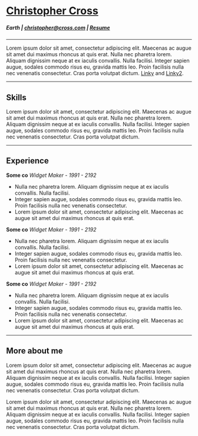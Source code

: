 # [Christopher Cross](../index)

##### Earth | christopher@cross.com | [Resume](../resume)

---

Lorem ipsum dolor sit amet, consectetur adipiscing elit. Maecenas ac augue sit amet dui maximus rhoncus at quis erat. Nulla nec pharetra lorem. Aliquam dignissim neque at ex iaculis convallis. Nulla facilisi. Integer sapien augue, sodales commodo risus eu, gravida mattis leo. Proin facilisis nulla nec venenatis consectetur. Cras porta volutpat dictum. [Linky](https://google.com) and [Linky2](https://google.com).

---

## Skills

Lorem ipsum dolor sit amet, consectetur adipiscing elit. Maecenas ac augue sit amet dui maximus rhoncus at quis erat. Nulla nec pharetra lorem. Aliquam dignissim neque at ex iaculis convallis. Nulla facilisi. Integer sapien augue, sodales commodo risus eu, gravida mattis leo. Proin facilisis nulla nec venenatis consectetur. Cras porta volutpat dictum.

---

## Experience

**Some co** _Widget Maker - 1991 - 2192_

- Nulla nec pharetra lorem. Aliquam dignissim neque at ex iaculis convallis. Nulla facilisi.
- Integer sapien augue, sodales commodo risus eu, gravida mattis leo. Proin facilisis nulla nec venenatis consectetur.
- Lorem ipsum dolor sit amet, consectetur adipiscing elit. Maecenas ac augue sit amet dui maximus rhoncus at quis erat.

**Some co** _Widget Maker - 1991 - 2192_

- Nulla nec pharetra lorem. Aliquam dignissim neque at ex iaculis convallis. Nulla facilisi.
- Integer sapien augue, sodales commodo risus eu, gravida mattis leo. Proin facilisis nulla nec venenatis consectetur.
- Lorem ipsum dolor sit amet, consectetur adipiscing elit. Maecenas ac augue sit amet dui maximus rhoncus at quis erat.

**Some co** _Widget Maker - 1991 - 2192_

- Nulla nec pharetra lorem. Aliquam dignissim neque at ex iaculis convallis. Nulla facilisi.
- Integer sapien augue, sodales commodo risus eu, gravida mattis leo. Proin facilisis nulla nec venenatis consectetur.
- Lorem ipsum dolor sit amet, consectetur adipiscing elit. Maecenas ac augue sit amet dui maximus rhoncus at quis erat.

---

## More about me

Lorem ipsum dolor sit amet, consectetur adipiscing elit. Maecenas ac augue sit amet dui maximus rhoncus at quis erat. Nulla nec pharetra lorem. Aliquam dignissim neque at ex iaculis convallis. Nulla facilisi. Integer sapien augue, sodales commodo risus eu, gravida mattis leo. Proin facilisis nulla nec venenatis consectetur. Cras porta volutpat dictum.

Lorem ipsum dolor sit amet, consectetur adipiscing elit. Maecenas ac augue sit amet dui maximus rhoncus at quis erat. Nulla nec pharetra lorem. Aliquam dignissim neque at ex iaculis convallis. Nulla facilisi. Integer sapien augue, sodales commodo risus eu, gravida mattis leo. Proin facilisis nulla nec venenatis consectetur. Cras porta volutpat dictum.
